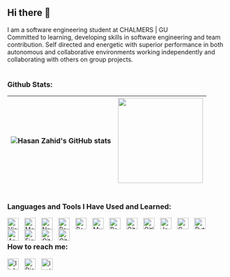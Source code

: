 ## Hi there 👋
I am a software engineering student at CHALMERS | GU<br/>
Committed to learning, developing skills in software engineering and team contribution. Self directed and energetic
with superior performance in both autonomous and collaborative environments working independently and collaborating with
others on group projects.

#

### Github Stats:

| <a><img align="center" src="https://github-readme-stats.vercel.app/api?username=zahidhub&theme=nightowl&show_icons=true" alt="Hasan Zahid's GitHub stats" /></a> | <a><img height=195 align="center" src="https://github-readme-stats.vercel.app/api/top-langs?username=zahidhub&layout=compact&langs_count=8&card_width=320&theme=nightowl" /></a> |
| ------------- | ------------- |

#

### Languages and Tools I Have Used and Learned:

<img align="left" alt="Visual Studio Code" width="26px" src="https://cdn.jsdelivr.net/gh/devicons/devicon/icons/vscode/vscode-original.svg" style="padding-right:10px;" />
<img align="left" alt="MongoDB" width="26px" src="https://cdn.jsdelivr.net/gh/devicons/devicon/icons/mongodb/mongodb-original.svg" style="padding-right:10px;" />
<img align="left" alt="Npm" width="26px" src="https://cdn.jsdelivr.net/gh/devicons/devicon@latest/icons/npm/npm-original-wordmark.svg" style="padding-right:10px;" />
<img align="left" alt="React" width="26px" src="https://cdn.jsdelivr.net/gh/devicons/devicon@latest/icons/react/react-original.svg" style="padding-right:10px;" />
<img align="left" alt="Postgress" width="26px" src="https://cdn.jsdelivr.net/gh/devicons/devicon@latest/icons/postgresql/postgresql-plain.svg" style="padding-right:10px;" />
<img align="left" alt="MySQL" width="26px" src="https://cdn.jsdelivr.net/gh/devicons/devicon/icons/mysql/mysql-original.svg" style="padding-right:10px;" />
<img align="left" alt="Postman" width="26px" src="https://cdn.jsdelivr.net/gh/devicons/devicon@latest/icons/postman/postman-original.svg" style="padding-right:10px;" />
<img align="left" alt="Git" width="26px" src="https://cdn.jsdelivr.net/gh/devicons/devicon/icons/git/git-original.svg" style="padding-right:10px;" />
<img align="left" alt="Gitlab" width="26px" src="https://cdn.jsdelivr.net/gh/devicons/devicon@latest/icons/gitlab/gitlab-original.svg" style="padding-right:10px;" />
<img align="left" alt="Java" width="26px" src="https://cdn.jsdelivr.net/gh/devicons/devicon@latest/icons/java/java-plain.svg" style="padding-right:10px;" />
<img align="left" alt="C" width="26px" src="https://cdn.jsdelivr.net/gh/devicons/devicon@latest/icons/c/c-plain.svg" style="padding-right:10px;" />
<img align="left" alt="Python" width="26px" src="https://cdn.jsdelivr.net/gh/devicons/devicon@latest/icons/python/python-original.svg" style="padding-right:10px;" />
<img align="left" alt="Arduino" width="26px" src="https://cdn.jsdelivr.net/gh/devicons/devicon@latest/icons/arduino/arduino-original-wordmark.svg" style="padding-right:10px;" />
<img align="left" alt="Figma" width="26px" src="https://cdn.jsdelivr.net/gh/devicons/devicon@latest/icons/figma/figma-original.svg" style="padding-right:10px;" />
<img align="left" alt="GitHub" width="26px" src="https://user-images.githubusercontent.com/3369400/139447912-e0f43f33-6d9f-45f8-be46-2df5bbc91289.png" style="padding-right:10px;" />
<img align="left" alt="GitHub" width="26px" src="https://user-images.githubusercontent.com/3369400/139448065-39a229ba-4b06-434b-bc67-616e2ed80c8f.png" style="padding-right:10px;" />
<br/>

#

### How to reach me:
<a href="https://www.linkedin.com/in/hasan-zahid-292541244/" target="_blank" rel="noopener noreferrer">
    <img align="left" alt="linkedin" width="26px" src="https://skillicons.dev/icons?i=linkedin" style="padding-right:10px;" />
</a>
<a href="https://discord.com/channels/@panicg0dop" target="_blank" rel="noopener noreferrer">
    <img align="left" alt="Discord" width="26px" src="https://skillicons.dev/icons?i=discord" style="padding-right:10px;" />
</a>
<a href="https://www.instagram.com/panicgodop/" target="_blank" rel="noopener noreferrer">
    <img align="left" alt="instagram" width="26px" src="https://skillicons.dev/icons?i=instagram" style="padding-right:10px;" />
</a>
